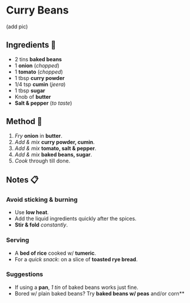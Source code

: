 
# Curry Beans

(add pic)

## Ingredients :bread:
* 2 tins **baked beans**
* 1 **onion** (*chopped*)
* 1 **tomato** (*chopped*)
* 1 tbsp **curry powder**
* 1/4 tsp **cumin** (*jeera*)
* 1 tbsp **sugar**
* Knob of **butter**
* **Salt & pepper** (*to taste*)

## Method :bell:
1. *Fry* **onion** in **butter**.
2. *Add & mix* **curry powder, cumin**.
3. *Add & mix* **tomato, salt & pepper**.
4. *Add & mix* **baked beans, sugar**.
5. *Cook* through till done.

## Notes :clipboard:

### Avoid sticking & burning
* Use **low heat**.
* Add the liquid ingredients quickly after the spices.
* **Stir & fold** *constantly*.

### Serving
* A **bed of rice** cooked w/ **tumeric**.
* For a *quick snack*: on a slice of **toasted rye bread**.

### Suggestions
* If using a **pan**, *1 tin* of baked beans works just fine.
* Bored w/ plain baked beans? Try **baked beans w/ peas** and/or corn**
